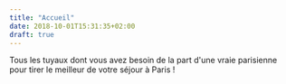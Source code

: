 ```yaml
---
title: "Accueil"
date: 2018-10-01T15:31:35+02:00
draft: true
---
```


Tous les tuyaux dont vous avez besoin de la part d'une vraie parisienne pour tirer le meilleur de votre séjour à Paris !